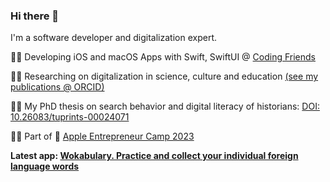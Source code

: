 ### Hi there 👋

I'm a software developer and digitalization expert.

👩‍💻 Developing iOS and macOS Apps with Swift, SwiftUI @ [Coding Friends](https://www.coding-friends.com/)

👩‍🔬 Researching on digitalization in science, culture and education [(see my publications @ ORCID)](https://orcid.org/my-orcid?orcid=0000-0002-0627-8199)

👩‍🎓 My PhD thesis on search behavior and digital literacy of historians: [DOI: 10.26083/tuprints-00024071](https://tuprints.ulb.tu-darmstadt.de/24071)


 👩‍💼 Part of   [Apple Entrepreneur Camp 2023](https://developer.apple.com/entrepreneur-camp/alumni/)

**Latest app: [Wokabulary. Practice and collect your individual foreign language words](https://wokabulary.com/)**
